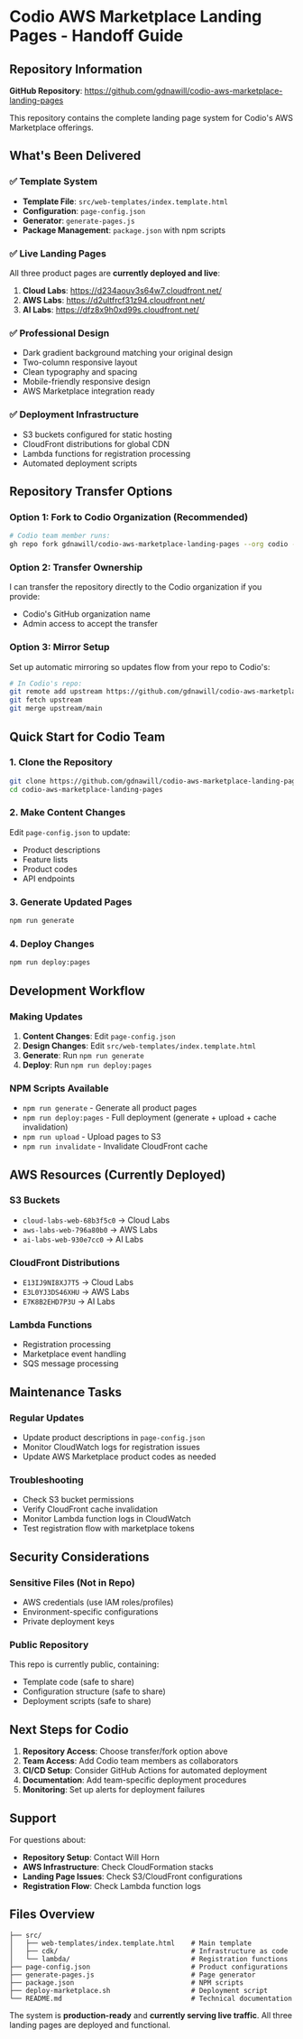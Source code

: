 # Codio AWS Marketplace Landing Pages - Handoff Guide

## Repository Information

**GitHub Repository**: https://github.com/gdnawill/codio-aws-marketplace-landing-pages

This repository contains the complete landing page system for Codio's AWS Marketplace offerings.

## What's Been Delivered

### ✅ Template System
- **Template File**: `src/web-templates/index.template.html`
- **Configuration**: `page-config.json` 
- **Generator**: `generate-pages.js`
- **Package Management**: `package.json` with npm scripts

### ✅ Live Landing Pages
All three product pages are **currently deployed and live**:

1. **Cloud Labs**: https://d234aouv3s64w7.cloudfront.net/
2. **AWS Labs**: https://d2ultfrcf31z94.cloudfront.net/  
3. **AI Labs**: https://dfz8x9h0xd99s.cloudfront.net/

### ✅ Professional Design
- Dark gradient background matching your original design
- Two-column responsive layout
- Clean typography and spacing
- Mobile-friendly responsive design
- AWS Marketplace integration ready

### ✅ Deployment Infrastructure
- S3 buckets configured for static hosting
- CloudFront distributions for global CDN
- Lambda functions for registration processing
- Automated deployment scripts

## Repository Transfer Options

### Option 1: Fork to Codio Organization (Recommended)
```bash
# Codio team member runs:
gh repo fork gdnawill/codio-aws-marketplace-landing-pages --org codio --clone
```

### Option 2: Transfer Ownership
I can transfer the repository directly to the Codio organization if you provide:
- Codio's GitHub organization name
- Admin access to accept the transfer

### Option 3: Mirror Setup
Set up automatic mirroring so updates flow from your repo to Codio's:
```bash
# In Codio's repo:
git remote add upstream https://github.com/gdnawill/codio-aws-marketplace-landing-pages.git
git fetch upstream
git merge upstream/main
```

## Quick Start for Codio Team

### 1. Clone the Repository
```bash
git clone https://github.com/gdnawill/codio-aws-marketplace-landing-pages.git
cd codio-aws-marketplace-landing-pages
```

### 2. Make Content Changes
Edit `page-config.json` to update:
- Product descriptions
- Feature lists
- Product codes
- API endpoints

### 3. Generate Updated Pages
```bash
npm run generate
```

### 4. Deploy Changes
```bash
npm run deploy:pages
```

## Development Workflow

### Making Updates
1. **Content Changes**: Edit `page-config.json`
2. **Design Changes**: Edit `src/web-templates/index.template.html`
3. **Generate**: Run `npm run generate`
4. **Deploy**: Run `npm run deploy:pages`

### NPM Scripts Available
- `npm run generate` - Generate all product pages
- `npm run deploy:pages` - Full deployment (generate + upload + cache invalidation)
- `npm run upload` - Upload pages to S3
- `npm run invalidate` - Invalidate CloudFront cache

## AWS Resources (Currently Deployed)

### S3 Buckets
- `cloud-labs-web-68b3f5c0` → Cloud Labs
- `aws-labs-web-796a80b0` → AWS Labs  
- `ai-labs-web-930e7cc0` → AI Labs

### CloudFront Distributions
- `E13IJ9NI8XJ7T5` → Cloud Labs
- `E3L0YJ3DS46XHU` → AWS Labs
- `E7K8B2EHD7P3U` → AI Labs

### Lambda Functions
- Registration processing
- Marketplace event handling
- SQS message processing

## Maintenance Tasks

### Regular Updates
- Update product descriptions in `page-config.json`
- Monitor CloudWatch logs for registration issues
- Update AWS Marketplace product codes as needed

### Troubleshooting
- Check S3 bucket permissions
- Verify CloudFront cache invalidation
- Monitor Lambda function logs in CloudWatch
- Test registration flow with marketplace tokens

## Security Considerations

### Sensitive Files (Not in Repo)
- AWS credentials (use IAM roles/profiles)
- Environment-specific configurations
- Private deployment keys

### Public Repository
This repo is currently public, containing:
- Template code (safe to share)
- Configuration structure (safe to share)
- Deployment scripts (safe to share)

## Next Steps for Codio

1. **Repository Access**: Choose transfer/fork option above
2. **Team Access**: Add Codio team members as collaborators
3. **CI/CD Setup**: Consider GitHub Actions for automated deployment
4. **Documentation**: Add team-specific deployment procedures
5. **Monitoring**: Set up alerts for deployment failures

## Support

For questions about:
- **Repository Setup**: Contact Will Horn
- **AWS Infrastructure**: Check CloudFormation stacks
- **Landing Page Issues**: Check S3/CloudFront configurations
- **Registration Flow**: Check Lambda function logs

## Files Overview

```
├── src/
│   ├── web-templates/index.template.html    # Main template
│   ├── cdk/                                 # Infrastructure as code
│   └── lambda/                              # Registration functions
├── page-config.json                         # Product configurations
├── generate-pages.js                        # Page generator
├── package.json                             # NPM scripts
├── deploy-marketplace.sh                    # Deployment script
└── README.md                                # Technical documentation
```

The system is **production-ready** and **currently serving live traffic**. All three landing pages are deployed and functional.